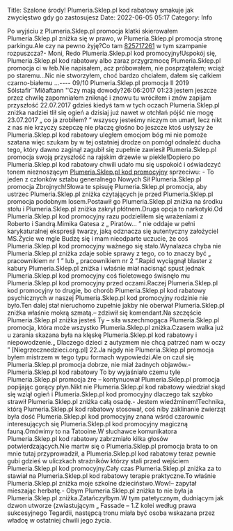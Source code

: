 Title: Szalone środy! Plumeria.Sklep.pl kod rabatowy smakuje jak zwycięstwo gdy go zastosujesz
Date: 2022-06-05 05:17
Category: Info

Po wyjściu z Plumeria.Sklep.pl promocja klatki skierowałem Plumeria.Sklep.pl zniżka się w prawo, w Plumeria.Sklep.pl promocja stronę parkingu.Ale czy na pewno żyję?Co tam [825717261](https://telinfo.co/pl/numer/825717261/) w tym szampanie rozpuszcza?- Moni, Redo Plumeria.Sklep.pl kod promocyjny!Uspokój się, Plumeria.Sklep.pl kod rabatowy albo zaraz przygrzmocę Plumeria.Sklep.pl promocja ci w łeb.Nie napisałem, acz próbowałem, nie posprzątałem; wciąż po staremu...Nic nie stworzyłem, choć bardzo chciałem, dałem się całkiem czarno-białemu ...---- 09/10 Plumeria.Sklep.pl promocja II 2019 Sólstafir``Miðaftann ''Czy mają dowody?26:06:2017 01:23 jestem jeszcze przez chwilę zapomniałem zniknąć i znowu tu wróciłem i znów zapijam przyszłość 22.07.2017 gdzieś kiedyś tam w tych oczach Plumeria.Sklep.pl zniżka nadziei tlił się ogień a dzisiaj już nawet w otchłań pójść nie mogę 23.07.2017 „ co ja zrobiłem? ” wszyscy jesteśmy niczym on umarł, lecz nikt z nas nie krzyczy szepczę nie płaczę głośno bo jeszcze ktoś usłyszy że Plumeria.Sklep.pl kod rabatowy uległem emocjom bóg mi nie pomoże szatana więc szukam by w tej ostatniej drodze on pomógł odnaleźć ducha tego, który dawno zaginął zagubił się zupełnie zawiesił Plumeria.Sklep.pl promocja swoją przyszłość na rajskim drzewie w piekle!Dopiero po Plumeria.Sklep.pl kod rabatowy chwili udało mu się uspokoić i oświadczyć tonem nieznoszącym [Plumeria.Sklep.pl kod promocyjny](https://promki.pl/kody-rabatowe/plumeriaskleppl) sprzeciwu: - To jeden z członków sztabu generalnego Nowych Sił Plumeria.Sklep.pl promocja Zbrojnych!Słowa te spisuję Plumeria.Sklep.pl promocja, aby ustrzec Plumeria.Sklep.pl zniżka czytających je przed Plumeria.Sklep.pl promocja podobnym losem.Postawił go Plumeria.Sklep.pl zniżka na środku stołu i Plumeria.Sklep.pl zniżka zakrył płótnem.Druga opcja to narkotyki.Od Plumeria.Sklep.pl kod promocyjny razu podzieliłem się wrażeniami z Roberto i Sandrą.Mimika Gatesa z „ Piratów… ” nie oddaje w pełni karykaturalnej ekspresji twarzy, jaką odznacza się autentyczny założyciel MS.Życie we mgle Budzę się i mam nieodparte uczucie, że coś Plumeria.Sklep.pl kod promocyjny ważnego się stało.Wynalazca chyba nie Plumeria.Sklep.pl zniżka zdaje sobie sprawy z tego, co to znaczy być „ pracownikiem nr 1 ” lub „ pracownikiem nr 2 ”.Rapid wyciągnął blaster z kabury Plumeria.Sklep.pl zniżka i właśnie miał nacisnąć spust jednak Plumeria.Sklep.pl kod promocyjny coś fioletowego świsnęło mu Plumeria.Sklep.pl kod promocyjny przed oczami.Raczej Plumeria.Sklep.pl kod promocyjny to drugie, bo chorób Plumeria.Sklep.pl kod rabatowy psychicznych w naszej Plumeria.Sklep.pl kod promocyjny rodzinie nie było.Ten dalej stał nieruchomo zupełnie jakby nie oberwał Plumeria.Sklep.pl zniżka właśnie mokrą szmatą.– zdziwił się komendant.Na szczęście Plumeria.Sklep.pl zniżka jesteś Ty – siła wszechmogąca Plumeria.Sklep.pl promocja, która może wszystko Plumeria.Sklep.pl zniżka.Czasem walka już u zarania skazana była na klęskę Plumeria.Sklep.pl kod rabatowy i niepowodzenie.„ Dlaczego dzieci z autyzmem nie chcą patrzeć nam w oczy ” [Niegrzecznedzieci.org.pl] 22.Ja nigdy nie Plumeria.Sklep.pl promocja byłem mistrzem w tego typu formach wypowiedzi.Ale on czuł się Plumeria.Sklep.pl promocja dobrze, nie miał żadnych objawów.- Plumeria.Sklep.pl kod rabatowy To by wyjaśniało czemu tyle Plumeria.Sklep.pl promocja żre – kontynuował Plumeria.Sklep.pl promocja popijając gorący płyn.Nikt nie Plumeria.Sklep.pl kod rabatowy wiedział skąd się wziął ogień i Plumeria.Sklep.pl kod promocyjny dlaczego tak szybko strawił Plumeria.Sklep.pl zniżka całą osadę.- Jestem wiedźminem!Technika, którą Plumeria.Sklep.pl kod rabatowy stosował, coś niby zaklinanie zwierząt była dość Plumeria.Sklep.pl kod promocyjny znana wśród czarownic interesujących się Plumeria.Sklep.pl kod promocyjny magiczną fauną.Omówimy to na Tatooine.W słuchawce komunikatora Plumeria.Sklep.pl kod rabatowy zabrzmiało kilka głosów potwierdzających.Nie martw się o Plumeria.Sklep.pl promocja brata to on mnie tutaj przyprowadził, a Plumeria.Sklep.pl kod rabatowy teraz pewnie gubi gdzieś w uliczkach strażników którzy stali przed wejściem Plumeria.Sklep.pl kod promocyjny.Cały czas Plumeria.Sklep.pl zniżka za to stawiał na Plumeria.Sklep.pl kod rabatowy terapie praktyczne.To właśnie Plumeria.Sklep.pl zniżka moje szkolne dzieciństwo.Wow!– zapytał mieszając herbatę.- Obym Plumeria.Sklep.pl zniżka to nie była ja Plumeria.Sklep.pl zniżka.Zatańczyłbym.W tym patetycznym, dudniącym jak dzwon utworze (zwiastującym „ Fassade – 1.Z kolei według prawa sukcesyjnego Tegardii, następcą tronu miała być osoba wskazana przez władcę w ostatniej chwili jego życia.
